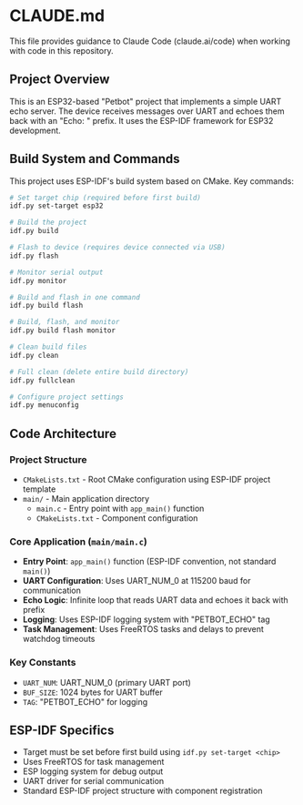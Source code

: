 # CLAUDE.md

This file provides guidance to Claude Code (claude.ai/code) when working with code in this repository.

## Project Overview

This is an ESP32-based "Petbot" project that implements a simple UART echo server. The device receives messages over UART and echoes them back with an "Echo: " prefix. It uses the ESP-IDF framework for ESP32 development.

## Build System and Commands

This project uses ESP-IDF's build system based on CMake. Key commands:

```bash
# Set target chip (required before first build)
idf.py set-target esp32

# Build the project
idf.py build

# Flash to device (requires device connected via USB)
idf.py flash

# Monitor serial output
idf.py monitor

# Build and flash in one command
idf.py build flash

# Build, flash, and monitor
idf.py build flash monitor

# Clean build files
idf.py clean

# Full clean (delete entire build directory)
idf.py fullclean

# Configure project settings
idf.py menuconfig
```

## Code Architecture

### Project Structure
- `CMakeLists.txt` - Root CMake configuration using ESP-IDF project template
- `main/` - Main application directory
  - `main.c` - Entry point with `app_main()` function
  - `CMakeLists.txt` - Component configuration

### Core Application (`main/main.c`)
- **Entry Point**: `app_main()` function (ESP-IDF convention, not standard `main()`)
- **UART Configuration**: Uses UART_NUM_0 at 115200 baud for communication
- **Echo Logic**: Infinite loop that reads UART data and echoes it back with prefix
- **Logging**: Uses ESP-IDF logging system with "PETBOT_ECHO" tag
- **Task Management**: Uses FreeRTOS tasks and delays to prevent watchdog timeouts

### Key Constants
- `UART_NUM`: UART_NUM_0 (primary UART port)
- `BUF_SIZE`: 1024 bytes for UART buffer
- `TAG`: "PETBOT_ECHO" for logging

## ESP-IDF Specifics

- Target must be set before first build using `idf.py set-target <chip>`
- Uses FreeRTOS for task management
- ESP logging system for debug output
- UART driver for serial communication
- Standard ESP-IDF project structure with component registration